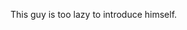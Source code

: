 This guy is too lazy to introduce himself.

<!---
HuachenZH/HuachenZH is a ✨ special ✨ repository because its `README.md` (this file) appears on your GitHub profile.
You can click the Preview link to take a look at your changes.
--->
